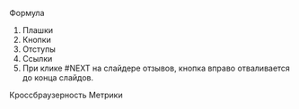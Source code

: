 Формула

1. Плашки
2. Кнопки
3. Отступы
4. Ссылки
5. При клике #NEXT на слайдере отзывов, кнопка вправо отваливается до конца слайдов.


Кроссбраузерность
Метрики